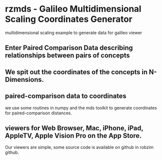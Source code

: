 # rzmds - Galileo Multidimensional Scaling Coordinates Generator
multidimensional scaling example to generate data for galileo viewer

## Enter Paired Comparison Data describing relationships between pairs of concepts

## We spit out the coordinates of the concepts in N-Dimensions.

## paired-comparison data to coordinates

we use some routines in numpy and the mds toolkit to generate coordinates for paired-comparison distances.

## viewers for Web Browser, Mac, iPhone, iPad, AppleTV, Apple Vision Pro on the App Store.

Our viewers are simple, some source code is available on github in robzim github.

